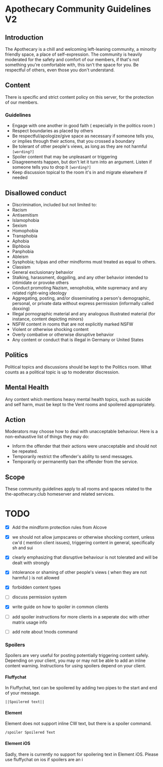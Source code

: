 # Apothecary Community Guidelines V2

## Introduction

The Apothecary is a chill and welcoming left-leaning community, a minority friendly space, a place of self-expression. The community is heavily moderated for the safety and comfort of our members, if that's not something you're comfortable with, this isn't the space for you. Be respectful of others, even those you don't understand.

## Content

There is specific and strict content policy on this server, for the protection of our members.

### Guidelines

- Engage with one another in good faith ( especially in the politics room )
- Respect boundaries as placed by others
- Be respectful/apologize/give space as necessary if someone tells you, or implies through their actions, that you crossed a boundary
- Be tolerant of other people's views, as long as they are not harmful `[wording?]`
- Spoiler content that may be unpleasant or triggering
- Disagreements happen, but don't let it turn into an argument. Listen if someone tells you to drop it `[wording?]`
- Keep discussion topical to the room it's in and migrate elsewhere if needed

## Disallowed conduct

- Discrimination, included but not limited to:
- Racism
- Antisemitism
- Islamophobia
- Sexism
- Homophobia
- Transphobia
- Aphobia
- Biphboia
- Panphobia
- Ableism
- Sysphobia; tulpas and other mindforms must treated as equal to others. 
- Classism
- General exclusionary behavior
- Stalking, harassment, dogpiling, and any other behavior intended to intimidate or provoke others
- Conduct promoting Nazism, xenophobia, white supremacy and any related right-wing ideology
- Aggregating, posting, and/or disseminating a person's demographic, personal, or private data without express permission (informally called doxxing)
- Illegal pornographic material and any analogous illustrated material (for instance, content depicting minors)
- NSFW content in rooms that are not explicitly marked NSFW
- Violent or otherwise shocking content
- Overly combative or otherwise disruptive behavior
- Any content or conduct that is illegal in Germany or United States 

## Politics

Political topics and discussions should be kept to the Politics room.
What counts as a political topic is up to moderator discression.


## Mental Health

Any content which mentions heavy mental health topics, such as suicide and self harm, must be kept to the Vent rooms and spoilered appropriately.


## Action
Moderators may choose how to deal with unacceptable behaviour. Here is a non-exhaustive list of things they may do:

- Inform the offender that their actions were unacceptable and should not be repeated.
- Temporarily restrict the offender's ability to send messages.
- Temporarily or permanently ban the offender from the service.


## Scope
These community guidelines apply to all rooms and spaces related to the the-apothecary.club homeserver and related services.


# TODO
- [x] Add the mindform protection rules from Alcove

- [x] we should not allow jumpscares or otherwise shocking content, unless cw'd ( mention client issues), triggering content in general, specifically sh and sui

- [x] clearly emphasizing that disruptive behaviour is not tolerated and will be dealt with strongly

- [x] intolerance or shaming of other people's views ( when they are not harmful ) is not allowed

- [x] forbidden content types

- [ ] discuss permission system 

[//]: # (needs a room upgrade for complete overhaul, space permissions is a blocker)
- [x] write guide on how to spoiler in common clients 

- [ ] add spoiler instructions for more clients in a seperate doc with other matrix usage info

- [ ] add note about !mods command

### Spoilers
Spoilers are very useful for posting potentially triggering content safely. Depending on your client, you may or may not be able to add an inline content warning. Instructions for using spoilers depend on your client.

#### Fluffychat
In Fluffychat, text can be spoilered by adding two pipes to the start and end of your message.

```
||Spoilered text||
```

#### Element
Element does not support inline CW text, but there is a spoiler command.
```
/spoiler Spoilered Text
```

#### Element iOS
Sadly, there is currently no support for spoilering text in Element iOS. Please use fluffychat on ios if spoilers are an i 

